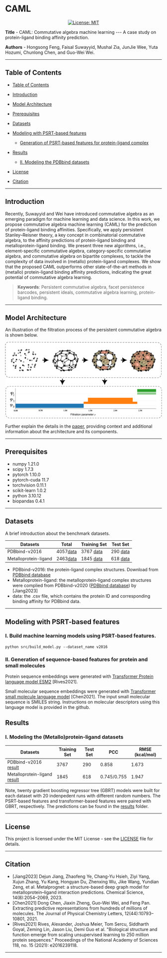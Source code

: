 # CAML

<div align='center'>
 
<!-- [![preprint](https://img.shields.io/static/v1?label=arXiv&message=2310.12508&color=B31B1B)](https://www.google.com/) -->
[![License: MIT](https://img.shields.io/badge/License-MIT-yellow.svg)](https://opensource.org/licenses/MIT)

</div>

**Title** - CAML: Commutative algebra machine learning --- A case study on protein-ligand binding affinity prediction.

**Authors** - Hongsong Feng, Faisal Suwayyid, Mushal Zia, JunJie Wee, Yuta Hozumi, Chunlong Chen, and Guo-Wei Wei.

---

## Table of Contents

- [Table of Contents](#table-of-contents)
- [Introduction](#introduction)
- [Model Architecture](#model-architecture)
- [Prerequisites](#prerequisites)
- [Datasets](#datasets)
- [Modeling with PSRT-based features](#Modeling-with-PSRT-based-features)
    - [Generation of PSRT-based features for protein-ligand complex](#II-Generation-of-PSRT-based-features-for-protein-ligand-complex)

- [Results](#results)
    - [II. Modeling the PDBbind datasets]()
- [License](#license)
- [Citation](#citation)

---

## Introduction

Recently, Suwayyid and Wei have introduced commutative algebra as an emerging paradigm for machine learning and data science. In this work, we propose commutative algebra machine learning (CAML) for the prediction of protein-ligand binding affinities. Specifically, we apply persistent Stanley–Reisner theory, a key concept in combinatorial commutative algebra, to the affinity predictions of protein-ligand binding and metalloprotein-ligand binding. We present three new algorithms, i.e., element-specific commutative algebra, category-specific commutative algebra, and commutative algebra on bipartite complexes, to tackle the complexity of data involved in (metallo) protein-ligand complexes. We show that the proposed CAML outperforms other state-of-the-art methods in (metallo) protein-ligand binding affinity predictions, indicating the great potential of commutative algebra learning.   

> **Keywords**: Persistent commutative algebra, facet persistence barcodes, persistent ideals, commutative algebra learning, protein-ligand binding.

---

## Model Architecture

An illustration of the filtration process of the persistent commutative algebra is shown below.

![Model Architecture](scheme.png)

Further explain the details in the [paper](https://github.com/WeilabMSU/CAML), providing context and additional information about the architecture and its components.

---

## Prerequisites

- numpy                     1.21.0
- scipy                     1.7.3
- pytorch                   1.10.0 
- pytorch-cuda              11.7
- torchvision               0.11.1
- scikit-learn              1.0.2
- python                    3.10.12
- biopandas                 0.4.1
--- 

## Datasets

A brief introduction about the benchmark datasets.

| Datasets                |Total    | Training Set                 | Test Set                                             |
|-|-----------------------------|------------------------------|------------------------------                        |
| PDBbind-v2016       |4057[data](./dataset)|3767  [data](./dataset)                        | 290 [data](./dataset)                         |
| Metalloprotein-ligand       |2463[data](./dataset)|1845  [data](https://weilab.math.msu.edu/Downloads/PSRT/PDBbind.zip)                        | 618 [data](./dataset)                         |


- PDBbind-v2016: the protein-ligand complex structures. Download from [PDBbind database](http://www.pdbbind.org.cn/)
- Metalloprotein-ligand: the metalloprotein-ligand complex structures were complied from PDBbind-v2020 ([PDBbind database](http://www.pdbbind.org.cn/)) by [Jiang2023]
- data: the .csv file, which contains the protein ID and corresponding binding affinity for PDBbind data.
---

## Modeling with PSRT-based features

### I. Build machine learning models using PSRT-based features.
```shell
python src/build_model.py --dataset_name v2016
```
### II. Generation of sequence-based features for protein and small molecules
Protein sequence embeddings were generated with [Transformer Protein language model ESM2](https://github.com/facebookresearch/esm) [Rives2021].

Small molecular sequence embeddings were generated with [Transformer small molecule language model](https://github.com/WeilabMSU/PretrainModels) [Chen2021]. The input small molecular sequence is SMILES string. Instructions on molecular descriptors using this language model is provided in the github.

## Results

### I. Modeling the (Metallo)protein-ligand datasets

|Datasets                                        | Training Set                  | Test Set| PCC | RMSE (kcal/mol) |
|-------------------------------------------------|-------------                  |---------|-    |-                |
| PDBbind-v2016 [result](./Results)      |  3767 | 290 | 0.858 |  1.673|
| Metalloprotein-ligand [result](./Results) |1845| 618 | 0.745/0.755 |  1.947|


Note, twenty gradient boosting regressor tree (GBRT) models were built for each dataset with 20 indenpedent runs with different random numbers. The PSRT-based features and transformer-based features were paired with GBRT, respectively. The predictions can be found in the [results](./Results) folder. 

---

## License

This project is licensed under the MIT License - see the [LICENSE](LICENSE) file for details.

---

## Citation

- [Jiang2023] Dejun Jiang, Zhaofeng Ye, Chang-Yu Hsieh, Ziyi Yang, Xujun Zhang, Yu Kang, Hongyan Du, Zhenxing Wu, Jike Wang, Yundian Zeng, et al. Metalprognet: a structure-based deep graph model for metalloprotein–ligand interaction predictions. Chemical Science, 14(8):2054–2069, 2023.
- [Chen2021] Dong Chen, Jiaxin Zheng, Guo-Wei Wei, and Feng Pan. Extracting predictive representations from hundreds of millions of molecules. The Journal of Physical Chemistry Letters, 12(44):10793–10801, 2021.
- [Rives2021] Rives, Alexander, Joshua Meier, Tom Sercu, Siddharth Goyal, Zeming Lin, Jason Liu, Demi Guo et al. "Biological structure and function emerge from scaling unsupervised learning to 250 million protein sequences." Proceedings of the National Academy of Sciences 118, no. 15 (2021): e2016239118.
---
